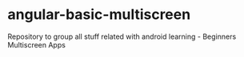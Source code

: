 # angular-basic-multiscreen
Repository to group all stuff related with android learning - Beginners Multiscreen Apps
